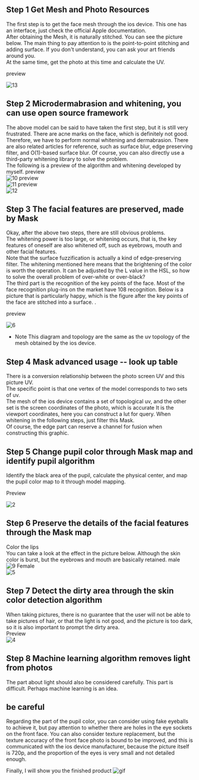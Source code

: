 ## Step 1 Get Mesh and Photo Resources

The first step is to get the face mesh through the ios device. This one has an interface, just check the official Apple documentation.  
After obtaining the Mesh, it is naturally stitched. You can see the picture below. The main thing to pay attention to is the point-to-point stitching and adding surface. If you don't understand, you can ask your art friends around you.   
At the same time, get the photo at this time and calculate the UV.

preview  

![13](./13.png)

## Step 2 Microdermabrasion and whitening, you can use open source framework
The above model can be said to have taken the first step, but it is still very frustrated. There are acne marks on the face, which is definitely not good.   
Therefore, we have to perform normal whitening and dermabrasion. There are also related articles for reference, such as surface blur, edge preserving filter, and O(1)-based surface blur. Of course, you can also directly use a third-party whitening library to solve the problem.  
The following is a preview of the algorithm and whitening developed by myself.
preview  
![10](./10.png)
preview  
![11](./11.png)
preview  
![12](./12.png)

## Step 3 The facial features are preserved, made by Mask
Okay, after the above two steps, there are still obvious problems.   
The whitening power is too large, or whitening occurs, that is, the key features of oneself are also whitened off, such as eyebrows, mouth and other facial features.   
Note that the surface fuzzification is actually a kind of edge-preserving filter. The whitening mentioned here means that the brightening of the color is worth the operation. It can be adjusted by the L value in the HSL, so how to solve the overall problem of over-white or over-black?  
The third part is the recognition of the key points of the face. Most of the face recognition plug-ins on the market have 108 recognition. Below is a picture that is particularly happy, which is the figure after the key points of the face are stitched into a surface. .

preview  

![6](./6.png)

* Note
This diagram and topology are the same as the uv topology of the mesh obtained by the ios device.

## Step 4 Mask advanced usage -- look up table 

There is a conversion relationship between the photo screen UV and this picture UV.   
The specific point is that one vertex of the model corresponds to two sets of uv.   
The mesh of the ios device contains a set of topological uv, and the other set is the screen coordinates of the photo, which is accurate It is the viewport coordinates, here you can construct a lut for query.
When whitening in the following steps, just filter this Mask.  
Of course, the edge part can reserve a channel for fusion when constructing this graphic.

## Step 5 Change pupil color through Mask map and identify pupil algorithm
Identify the black area of ​​the pupil, calculate the physical center, and map the pupil color map to it through model mapping.  

Preview  

![2](./2.png)

## Step 6 Preserve the details of the facial features through the Mask map
Color the lips  
You can take a look at the effect in the picture below. Although the skin color is burst, but the eyebrows and mouth are basically retained.
male  
![9](./9.png)
Female   
![5](./5.png)

## Step 7 Detect the dirty area through the skin color detection algorithm
When taking pictures, there is no guarantee that the user will not be able to take pictures of hair, or that the light is not good, and the picture is too dark, so it is also important to prompt the dirty area.  
Preview  
![4](./4.png)

## Step 8 Machine learning algorithm removes light from photos

The part about light should also be considered carefully. This part is difficult. Perhaps machine learning is an idea.

## be careful
Regarding the part of the pupil color, you can consider using fake eyeballs to achieve it, but pay attention to whether there are holes in the eye sockets on the front face. You can also consider texture replacement, but the texture accuracy of the front face photo is bound to be improved, and this is communicated with the ios device manufacturer, because the picture itself is 720p, and the proportion of the eyes is very small and not detailed enough.



Finally, I will show you the finished product
![gif](./xy3yg-nnyr0.gif)